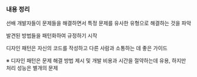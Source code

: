 <h3>내용 정리</h3>
<p>선배 개발자들이 문제들을 해결하면서 특정 문제를 유사한 유형으로 해결하는 것을 파악</p>
<p>발견된 방법들을 패턴화하여 규정하기 시작</p>
<p>디자인 패턴은 자신의 코드를 작성하고 다른 사람과 소통하는 데 좋은 가이드</p>
<p>※ 디자인 패턴은 문제 해결 방법 제시 및 개발 비용과 시간을 절약하는데 유용, 하지만 처리 성능은 별개의 문제</p>
